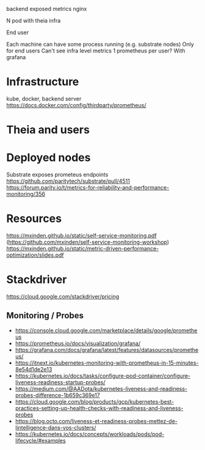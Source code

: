 backend exposed metrics
nginx

N pod with theia
infra

End user

Each machine can have some process running (e.g. substrate nodes)
Only for end users
Can't see infra level metrics
1 prometheus per user? With grafana

# Infrastructure

kube, docker, backend server
https://docs.docker.com/config/thirdparty/prometheus/

# Theia and users

# Deployed nodes

Substrate exposes prometeus endpoints
https://github.com/paritytech/substrate/pull/4511
https://forum.parity.io/t/metrics-for-reliability-and-performance-monitoring/356


# Resources

https://mxinden.github.io/static/self-service-monitoring.pdf (https://github.com/mxinden/self-service-monitoring-workshop)
https://mxinden.github.io/static/metric-driven-performance-optimization/slides.pdf

# Stackdriver

https://cloud.google.com/stackdriver/pricing

## Monitoring / Probes

* https://console.cloud.google.com/marketplace/details/google/prometheus
* https://prometheus.io/docs/visualization/grafana/
* https://grafana.com/docs/grafana/latest/features/datasources/prometheus/
* https://itnext.io/kubernetes-monitoring-with-prometheus-in-15-minutes-8e54d1de2e13
* https://kubernetes.io/docs/tasks/configure-pod-container/configure-liveness-readiness-startup-probes/
* https://medium.com/@AADota/kubernetes-liveness-and-readiness-probes-difference-1b659c369e17
* https://cloud.google.com/blog/products/gcp/kubernetes-best-practices-setting-up-health-checks-with-readiness-and-liveness-probes
* https://blog.octo.com/liveness-et-readiness-probes-mettez-de-lintelligence-dans-vos-clusters/
* https://kubernetes.io/docs/concepts/workloads/pods/pod-lifecycle/#examples

